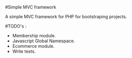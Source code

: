 #Simple MVC framework

A simple MVC framework for PHP for bootstraping projects.

#TODO's :

 - Membership module.
 - Javascript Global Namespace.
 - Ecommerce module.
 - Write tests.